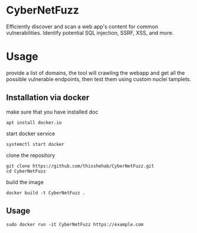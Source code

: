 # CyberNetFuzz
Efficiently discover and scan a web app's content for common vulnerabilities. Identify potential SQL injection, SSRF, XSS, and more.

# Usage
provide a list of domains, the tool will crawling the webapp and get all the possible vulnerable endpoints, then test them using custom nuclei tamplets.

## Installation via docker
make sure that you have installed doc

```console
apt install docker.io
```

start docker service 
```console
systemctl start docker
```

clone the repository
```console
git clone https://github.com/thisshehab/CyberNetFuzz.git
cd CyberNetFuzz
```
build the image 
```console
docker build -t CyberNetFuzz .
```
## Usage

```console
sudo docker run -it CyberNetFuzz https://example.com
```

